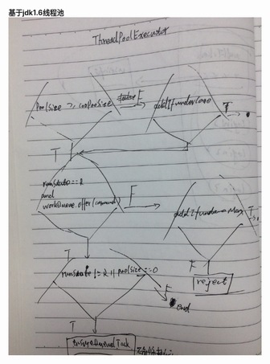 **基于jdk1.6线程池**  
![image](https://raw.githubusercontent.com/hzying19/code-analysis/master/jdk/ThreadPoolExecutor.JPG)